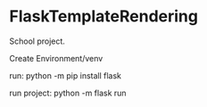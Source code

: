 # FlaskTemplateRendering
School project.

Create Environment/venv

run: python -m pip install flask

run project: python -m flask run
